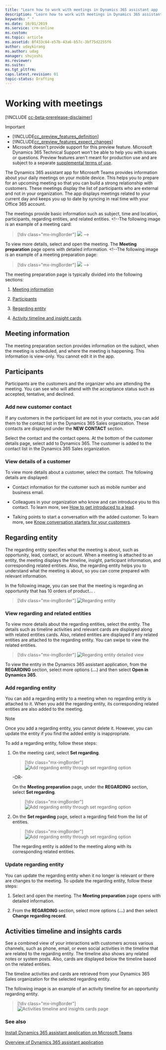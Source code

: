 ```yaml
---
title: "Learn how to work with meetings in Dynamics 365 assistant app | MicrosoftDocs"
description: "Learn how to work with meetings in Dynamics 365 assistant app."
keywords: " "
ms.date: 10/01/2019
ms.service: crm-online
ms.custom: 
ms.topic: article
ms.assetid: 8f433c64-e57b-43a6-b57c-3bf75d2255f6
author: udaykirang
ms.author: udag
manager: shujoshi
ms.reviewer: 
ms.suite: 
ms.tgt_pltfrm: 
caps.latest.revision: 01
topic-status: Drafting
---
```


# Working with meetings

[!INCLUDE [cc-beta-prerelease-disclaimer](../includes/cc-beta-prerelease-disclaimer.md)]

> [!IMPORTANT]
> - [!INCLUDE[cc_preview_features_definition](../includes/cc-preview-features-definition.md)]  
> - [!INCLUDE[cc_preview_features_expect_changes](../includes/cc-preview-features-expect-changes.md)]
> - Microsoft doesn't provide support for this preview feature. Microsoft Dynamics 365 Technical Support won’t be able to help you with issues or questions. Preview features aren't meant for production use and are subject to a separate [supplemental terms of use](https://go.microsoft.com/fwlink/p/?linkid=870960).

The Dynamics 365 assistant app for Microsoft Teams provides information about your daily meetings on your mobile device. This helps you to prepare for an upcoming meeting so that you can build a strong relationship with customers. These meetings display the list of participants who are external and not in your organization. The app displays meetings related to your current day and keeps you up to date by syncing in real time with your Office 365 account. 


<!--from editor: The following two images have no path, so I'm commenting-out the tags and the intros. -->


The meetings provide basic information such as subject, time and location, participants, regarding entities, and related entities. <!--The following image is an example of a meeting card:
> [!div class="mx-imgBorder"]
> ![ ](media/ " ") -->

To view more details, select and open the meeting. The **Meeting preparation** page opens with detailed information. <!--The following image is an example of a meeting preparation page:
> [!div class="mx-imgBorder"]
> ![ ](media/ " ")  -->

The meeting preparation page is typically divided into the following sections:

1.	[Meeting information](#meeting-information) 

2.	[Participants](#participants)

3.	[Regarding entity](#regarding-entity)

4.	[Activity timeline and insight cards](#activities-timeline-and-insights-cards)

## Meeting information

The meeting preparation section provides information on the subject, when the meeting is scheduled, and where the meeting is happening. This information is view-only. You cannot edit it in the app. 

## Participants

Participants are the customers and the organizer who are attending the meeting. You can see who will attend with the acceptance status such as accepted, tentative, and declined. 

### Add new customer contact

If any customers in the participant list are not in your contacts, you can add them to the contact list in the Dynamics 365 Sales organization. These contacts are displayed under the **NEW CONTACT** section. 


<!--from editor: What is the text that they select - is it "Add to Dynamics 365" ? It should be in bold. -->

Select the contact and the contact opens. At the bottom of the customer details page, select add to Dynamics 365. The customer is added to the contact list in the Dynamics 365 Sales organization.

### View details of a customer

To view more details about a customer, select the contact. The following details are displayed:

-	Contact information for the customer such as mobile number and business email.

-	Colleagues in your organization who know and can introduce you to this contact. To learn more, see [How to get introduced to a lead](who-knows-whom.md).

-	Talking points to start a conversation with the added customer. To learn more, see [Know conversation starters for your customers](talking-points.md).

## Regarding entity

The regarding entity specifies what the meeting is about, such as opportunity, lead, contact, or account. When a meeting is attached to an entity, the meeting displays the timeline, insight, participant information, and corresponding related entities. Also, the regarding entity helps you to understand what the meeting is about, so you can come prepared with relevant information.

In the following image, you can see that the meeting is regarding an opportunity that has 10 orders of product... .

> [!div class="mx-imgBorder"]
> ![Regarding entity](media/si-teams-app-regarding-entity.png "Regarding entity")

### View regarding and related entities

To view more details about the regarding entities, select the entity. The details such as timeline activities and relevant cards are displayed along with related entities cards. Also, related entities are displayed if any related entities are attached to the regarding entity. You can swipe to view the related entities. 

> [!div class="mx-imgBorder"]
> ![Regarding entity detailed view](media/si-teams-app-regarding-entity-details.png "Regarding entity detailed view")

To view the entity in the Dynamics 365 assistant application, from the **REGARDING** section, select more options (**…**) and then select **Open in Dynamics 365**.

### Add regarding entity

You can add a regarding entity to a meeting when no regarding entity is attached to it. When you add the regarding entity, its corresponding related entities are also added to the meeting. 

> [!NOTE]
> Once you add a regarding entity, you cannot delete it. However, you can update the entity if you find the added entity is inappropriate. 

To add a regarding entity, follow these steps:

1.	On the meeting card, select **Set regarding**.

    > [!div class="mx-imgBorder"]
    > ![Add regarding entity through set regarding option](media/si-teams-app-set-regarding-option.png "Add regarding entity through set regarding option") 

    -OR-

    On the **Meeting preparation** page, under the **REGARDING** section, select **Set regarding**. 

    > [!div class="mx-imgBorder"]
    > ![Add regarding entity through set regarding option](media/si-teams-app-set-regarding-option-section.png "Add regarding entity through set regarding option") 

2.	On the **Set regarding** page, select a regarding field from the list of entities.

    > [!div class="mx-imgBorder"]
    > ![Add regarding entity through set regarding option](media/si-teams-app-search-regarding-entity.png "Add regarding entity through set regarding option")
 
    The regarding entity is added to the meeting along with its corresponding related entities.

### Update regarding entity

You can update the regarding entity when it no longer is relevant or there are changes to the meeting. To update the regarding entity, follow these steps:

1.	Select and open the meeting. The **Meeting preparation** page opens with detailed information.

2.	From the **REGARDING** section, select more options (**…**) and then select **Change regarding record**.

## Activities timeline and insights cards

<!--from editor: Is it insights cards or insight cards? I think it's been inconsistent across topics. -->


See a combined view of your interactions with customers across various channels, such as phone, email, or even social activities in the timeline that are related to the regarding entity. The timeline also shows any related notes or system posts. Also, cards are displayed below the timeline based on the related entities.

The timeline activities and cards are retrieved from your Dynamics 365 Sales organization for the selected regarding entity.

The following image is an example of an activity timeline for an opportunity regarding entity.

> [!div class="mx-imgBorder"]
> ![Activities timeline and insights cards page](media/si-teams-app-activities-timeline-insights-cards.png "Activities timeline and insights cards page")

### See also

[Install Dynamics 365 assistant application on Microsoft Teams](install-assistant-application-microsoft-teams.md)

[Overview of Dynamics 365 assistant application](overview-dynamics-365-assistant-app-teams.md)
